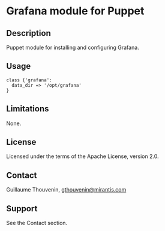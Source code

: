 Grafana module for Puppet
=========================

Description
-----------

Puppet module for installing and configuring Grafana.

Usage
-----

```puppet
class {'grafana':
  data_dir => '/opt/grafana'
}
```

Limitations
-----------

None.

License
-------

Licensed under the terms of the Apache License, version 2.0.

Contact
-------

Guillaume Thouvenin, <gthouvenin@mirantis.com>

Support
-------

See the Contact section.
